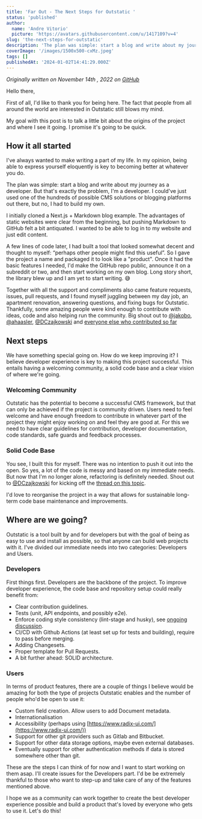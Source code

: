 ```yaml
---
title: 'Far Out - The Next Steps for Outstatic '
status: 'published'
author:
  name: 'Andre Vitorio'
  picture: 'https://avatars.githubusercontent.com/u/1417109?v=4'
slug: 'the-next-steps-for-outstatic'
description: 'The plan was simple: start a blog and write about my journey as a developer. But that''s exactly the problem, I''m a developer. '
coverImage: '/images/1500x500-cxMz.jpeg'
tags: []
publishedAt: '2024-01-02T14:41:29.000Z'
---
```


*Originally written on November 14th , 2022 on [GitHub](https://github.com/avitorio/outstatic/discussions/56)*

Hello there,

First of all, I'd like to thank you for being here. The fact that people from all around the world are interested in Outstatic still blows my mind.

My goal with this post is to talk a little bit about the origins of the project and where I see it going. I promise it's going to be quick.

## How it all started

I've always wanted to make writing a part of my life. In my opinion, being able to express yourself eloquently is key to becoming better at whatever you do.

The plan was simple: start a blog and write about my journey as a developer. But that's exactly the problem, I'm a developer. I could've just used one of the hundreds of possible CMS solutions or blogging platforms out there, but no, I had to build my own.

I initially cloned a Next.js + Markdown blog example. The advantages of static websites were clear from the beginning, but pushing Markdown to GitHub felt a bit antiquated. I wanted to be able to log in to my website and just edit content.

A few lines of code later, I had built a tool that looked somewhat decent and thought to myself: “perhaps other people might find this useful”. So I gave the project a name and packaged it to look like a "product". Once it had the basic features I needed, I'd make the GitHub repo public, announce it on a subreddit or two, and then start working on my own blog. Long story short, the library blew up and I am yet to start writing. 😅

Together with all the support and compliments also came feature requests, issues, pull requests, and I found myself juggling between my day job, an apartment renovation, answering questions, and fixing bugs for Outstatic. Thankfully, some amazing people were kind enough to contribute with ideas, code and also helping run the community. Big shout out to [@jakobo](https://github.com/jakobo), [@ahaasler](https://github.com/ahaasler), [@DCzajkowski](https://github.com/DCzajkowski) and [everyone else who contributed so far](https://github.com/avitorio/outstatic/graphs/contributors)

## Next steps

We have something special going on. How do we keep improving it? I believe developer experience is key to making this project successful. This entails having a welcoming community, a solid code base and a clear vision of where we're going.

### Welcoming Community

Outstatic has the potential to become a successful CMS framework, but that can only be achieved if the project is community driven. Users need to feel welcome and have enough freedom to contribute in whatever part of the project they might enjoy working on and feel they are good at. For this we need to have clear guidelines for contribution, developer documentation, code standards, safe guards and feedback processes.

### Solid Code Base

You see, I built this for myself. There was no intention to push it out into the open. So yes, a lot of the code is messy and based on my immediate needs. But now that I'm no longer alone, refactoring is definitely needed. Shout out to [@DCzajkowski](https://github.com/DCzajkowski) for kicking off the [thread on this topic](https://github.com/avitorio/outstatic/discussions/54).

I'd love to reorganise the project in a way that allows for sustainable long-term code base maintenance and improvements.

## Where are we going?

Outstatic is a tool built by and for developers but with the goal of being as easy to use and install as possible, so that anyone can build web projects with it. I've divided our immediate needs into two categories: Developers and Users.

### Developers

First things first. Developers are the backbone of the project. To improve developer experience, the code base and repository setup could really benefit from:

- Clear contribution guidelines.
- Tests (unit, API endpoints, and possibly e2e).
- Enforce coding style consistency (lint-stage and husky), see [ongoing discussion](https://github.com/avitorio/outstatic/discussions/54#discussioncomment-4107145).
- CI/CD with Github Actions (at least set up for tests and building), require to pass before merging.
- Adding Changesets.
- Proper template for Pull Requests.
- A bit further ahead: SOLID architecture.

### Users

In terms of product features, there are a couple of things I believe would be amazing for both the type of projects Outstatic enables and the number of people who'd be open to use it:

- Custom field creation. Allow users to add Document metadata.
- Internationalisation
- Accessibility (perhaps using [https://www.radix-ui.com/](https://www.radix-ui.com/))
- Support for other git providers such as Gitlab and Bitbucket.
- Support for other data storage options, maybe even external databases.
- Eventually support for other authentication methods if data is stored somewhere other than git.

These are the steps I can think of for now and I want to start working on them asap. I'll create issues for the Developers part. I'd be be extremely thankful to those who want to step-up and take care of any of the features mentioned above.

I hope we as a community can work together to create the best developer experience possible and build a product that's loved by everyone who gets to use it. Let's do this!